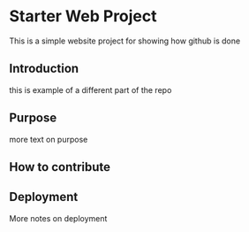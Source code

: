 # Starter Web Project

This is a simple website project for showing how github is done

## Introduction

this is example of a different part of the repo

## Purpose

more text on purpose

## How to contribute

## Deployment

More notes on deployment